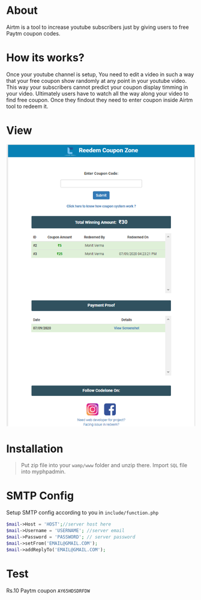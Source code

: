 # About
Airtm is a tool to increase youtube subscribers just by giving users to free Paytm coupon codes.
# How its works?
Once your youtube channel is setup, You need to edit a video in such a way that your free coupon show randomly at any point in your youtube video. This way your subscribers cannot predict your coupon display timming in your video. Ultimately users have to watch all the way along your video to find free coupon. Once they findout they need to enter coupon inside Airtm tool to redeem it.
# View
<img src="documentation/1.png" />

# Installation

> Put zip file into your `wamp/www` folder and unzip there.
> Import `SQL` file into myphpadmin.

# SMTP Config
Setup SMTP config according to you in `include/function.php`
```PHP
$mail->Host = 'HOST';//server host here
$mail->Username = 'USERNAME'; //server email
$mail->Password = 'PASSWORD'; // server password
$mail->setFrom('EMAIL@GMAIL.COM');
$mail->addReplyTo('EMAIL@GMAIL.COM');
```
# Test
 Rs.10 Paytm coupon `AY65HDSDRFDW`



